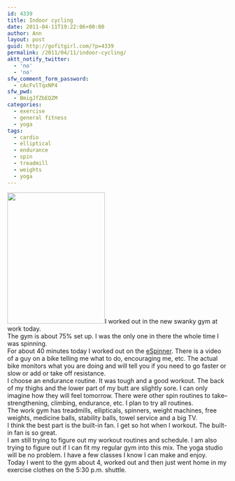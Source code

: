 ```yaml
---
id: 4339
title: Indoor cycling
date: 2011-04-11T19:22:06+00:00
author: Ann
layout: post
guid: http://gofitgirl.com/?p=4339
permalink: /2011/04/11/indoor-cycling/
aktt_notify_twitter:
  - 'no'
  - 'no'
sfw_comment_form_password:
  - cAcFvlTqxNP4
sfw_pwd:
  - BmigJfZbEQZM
categories:
  - exercise
  - general fitness
  - yoga
tags:
  - cardio
  - elliptical
  - endurance
  - spin
  - treadmill
  - weights
  - yoga
---
```

[<img class="alignleft size-medium wp-image-4347" title="IMG_1315" src="http://gofitgirl.com/blog/wp-content/uploads/2011/04/IMG_1315-223x300.jpg" alt="" width="223" height="300" />](http://gofitgirl.com/blog/wp-content/uploads/2011/04/IMG_1315.jpg)I worked out in the new swanky gym at work today.  
The gym is about 75% set up. I was the only one in there the whole time I was spinning.  
For about 40 minutes today I worked out on the [eSpinner](http://www.spinning.com/spinning-shop-spinner-bikes/spinner-bike-eSpinner.asp). There is a video of a guy on a bike telling me what to do, encouraging me, etc. The actual bike monitors what you are doing and will tell you if you need to go faster or slow or add or take off resistance.  
I choose an endurance routine. It was tough and a good workout. The back of my thighs and the lower part of my butt are slightly sore. I can only imagine how they will feel tomorrow. There were other spin routines to take&#8211;strengthening, climbing, endurance, etc. I plan to try all routines.  
The work gym has treadmills, ellipticals, spinners, weight machines, free weights, medicine balls, stability balls, towel service and a big TV.  
I think the best part is the built-in fan. I get so hot when I workout. The built-in fan is so great.  
I am still trying to figure out my workout routines and schedule. I am also trying to figure out if I can fit my regular gym into this mix. The yoga studio will be no problem. I have a few classes I know I can make and enjoy.  
Today I went to the gym about 4, worked out and then just went home in my exercise clothes on the 5:30 p.m. shuttle.